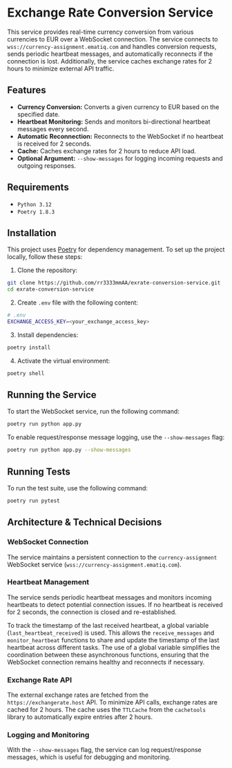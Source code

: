 # Exchange Rate Conversion Service

This service provides real-time currency conversion from various currencies to EUR over a WebSocket connection. The service connects to `wss://currency-assignment.ematiq.com` and handles conversion requests, sends periodic heartbeat messages, and automatically reconnects if the connection is lost. Additionally, the service caches exchange rates for 2 hours to minimize external API traffic.

## Features

- **Currency Conversion:** Converts a given currency to EUR based on the specified date.
- **Heartbeat Monitoring:** Sends and monitors bi-directional heartbeat messages every second.
- **Automatic Reconnection:** Reconnects to the WebSocket if no heartbeat is received for 2 seconds.
- **Cache:** Caches exchange rates for 2 hours to reduce API load.
- **Optional Argument:** `--show-messages` for logging incoming requests and outgoing responses.

## Requirements
- `Python 3.12`
- `Poetry 1.8.3`

## Installation
This project uses [Poetry](https://python-poetry.org/) for dependency management. To set up the project locally, follow these steps:
1. Clone the repository: 
```bash
git clone https://github.com/rr3333mmAA/exrate-conversion-service.git
cd exrate-conversion-service
```
2. Create `.env` file with the following content:
```bash
# .env
EXCHANGE_ACCESS_KEY=<your_exchange_access_key>
```
3. Install dependencies:
```bash
poetry install
```
4. Activate the virtual environment:
```bash
poetry shell
```

## Running the Service
To start the WebSocket service, run the following command:
```bash
poetry run python app.py
```
To enable request/response message logging, use the `--show-messages` flag:
```bash
poetry run python app.py --show-messages
```

## Running Tests
To run the test suite, use the following command:
```bash
poetry run pytest
```


## Architecture & Technical Decisions
### WebSocket Connection
The service maintains a persistent connection to the `currency-assignment` WebSocket service (`wss://currency-assignment.ematiq.com`).

### Heartbeat Management
The service sends periodic heartbeat messages and monitors incoming heartbeats to detect potential connection issues. If no heartbeat is received for 2 seconds, the connection is closed and re-established.

To track the timestamp of the last received heartbeat, a global variable (`last_heartbeat_received`) is used. This allows the `receive_messages` and `monitor_heartbeat` functions to share and update the timestamp of the last heartbeat across different tasks. The use of a global variable simplifies the coordination between these asynchronous functions, ensuring that the WebSocket connection remains healthy and reconnects if necessary.

### Exchange Rate API
The external exchange rates are fetched from the `https://exchangerate.host` API. To minimize API calls, exchange rates are cached for 2 hours. The cache uses the `TTLCache` from the `cachetools` library to automatically expire entries after 2 hours.

### Logging and Monitoring
With the `--show-messages` flag, the service can log request/response messages, which is useful for debugging and monitoring.